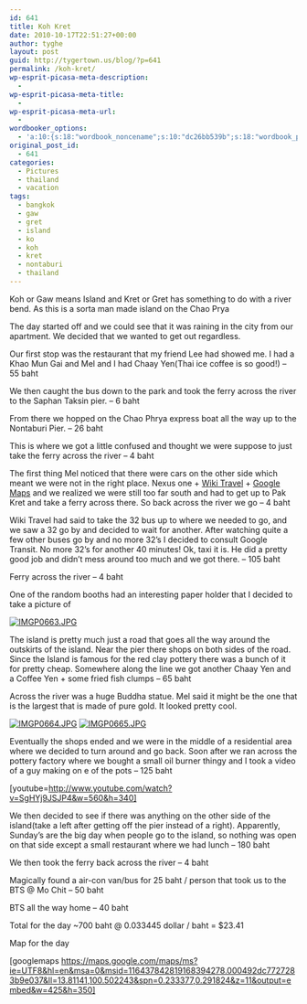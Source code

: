 ```yaml
---
id: 641
title: Koh Kret
date: 2010-10-17T22:51:27+00:00
author: tyghe
layout: post
guid: http://tygertown.us/blog/?p=641
permalink: /koh-kret/
wp-esprit-picasa-meta-description:
  - 
wp-esprit-picasa-meta-title:
  - 
wp-esprit-picasa-meta-url:
  - 
wordbooker_options:
  - 'a:10:{s:18:"wordbook_noncename";s:10:"dc26bb539b";s:18:"wordbook_page_post";s:4:"-100";s:18:"wordbook_orandpage";s:1:"2";s:23:"wordbook_default_author";s:1:"2";s:23:"wordbook_extract_length";s:3:"256";s:19:"wordbook_actionlink";s:3:"300";s:26:"wordbooker_publish_default";s:2:"on";s:18:"wordbook_attribute";s:31:"Posted a new post on their blog";s:29:"wordbooker_status_update_text";s:35:": New blog post :  %title% - %link%";s:20:"wordbook_comment_get";s:2:"on";}'
original_post_id:
  - 641
categories:
  - Pictures
  - thailand
  - vacation
tags:
  - bangkok
  - gaw
  - gret
  - island
  - ko
  - koh
  - kret
  - nontaburi
  - thailand
---
```

Koh or Gaw means Island and Kret or Gret has something to do with a river bend. As this is a sorta man made island on the Chao Prya

The day started off and we could see that it was raining in the city from our apartment. We decided that we wanted to get out regardless.

Our first stop was the restaurant that my friend Lee had showed me. I had a Khao Mun Gai and Mel and I had Chaay Yen(Thai ice coffee is so good!) &#8211; 55 baht

We then caught the bus down to the park and took the ferry across the river to the Saphan Taksin pier. &#8211; 6 baht

From there we hopped on the Chao Phrya express boat all the way up to the Nontaburi Pier. &#8211; 26 baht

This is where we got a little confused and thought we were suppose to just take the ferry across the river &#8211; 4 baht

The first thing Mel noticed that there were cars on the other side which meant we were not in the right place. Nexus one + [Wiki Travel](http://wikitravel.org/en/Main_Page "Wiki Travel") + [Google Maps](http://maps.google.com "Google Maps") and we realized we were still too far south and had to get up to Pak Kret and take a ferry across there. So back across the river we go &#8211; 4 baht

Wiki Travel had said to take the 32 bus up to where we needed to go, and we saw a 32 go by and decided to wait for another. After watching quite a few other buses go by and no more 32&#8217;s I decided to consult Google Transit. No more 32&#8217;s for another 40 minutes! Ok, taxi it is. He did a pretty good job and didn&#8217;t mess around too much and we got there. &#8211; 105 baht

Ferry across the river &#8211; 4 baht

One of the random booths had an interesting paper holder that I decided to take a picture of

<a rel="lightbox[641]" href="http://lh3.ggpht.com/_wdJ3rlAqngs/TLvJCNID0RI/AAAAAAAACzM/TC01aS9-SCQ/s800/IMGP0663.JPG"><img src="http://lh3.ggpht.com/_wdJ3rlAqngs/TLvJCNID0RI/AAAAAAAACzM/TC01aS9-SCQ/s200/IMGP0663.JPG" alt="IMGP0663.JPG" /></a>

The island is pretty much just a road that goes all the way around the outskirts of the island. Near the pier there shops on both sides of the road. Since the Island is famous for the red clay pottery there was a bunch of it for pretty cheap. Somewhere along the line we got another Chaay Yen and a Coffee Yen + some fried fish clumps &#8211; 65 baht

Across the river was a huge Buddha statue. Mel said it might be the one that is the largest that is made of pure gold. It looked pretty cool.

<a rel="lightbox[641]" href="http://lh5.ggpht.com/_wdJ3rlAqngs/TLvJCmj39oI/AAAAAAAACzQ/rKG72V-slok/s800/IMGP0664.JPG"><img src="http://lh5.ggpht.com/_wdJ3rlAqngs/TLvJCmj39oI/AAAAAAAACzQ/rKG72V-slok/s200/IMGP0664.JPG" alt="IMGP0664.JPG" /></a> <a rel="lightbox[641]" href="http://lh4.ggpht.com/_wdJ3rlAqngs/TLvJDWvrQlI/AAAAAAAACzU/XB8fgPHq42E/s800/IMGP0665.JPG"><img src="http://lh4.ggpht.com/_wdJ3rlAqngs/TLvJDWvrQlI/AAAAAAAACzU/XB8fgPHq42E/s200/IMGP0665.JPG" alt="IMGP0665.JPG" /></a>

Eventually the shops ended and we were in the middle of a residential area where we decided to turn around and go back. Soon after we ran across the pottery factory where we bought a small oil burner thingy and I took a video of a guy making on e of the pots &#8211; 125 baht

[youtube=http://www.youtube.com/watch?v=SgHYj9JSJP4&w=560&h=340]

We then decided to see if there was anything on the other side of the island(take a left after getting off the pier instead of a right). Apparently, Sunday&#8217;s are the big day when people go to the island, so nothing was open on that side except a small restaurant where we had lunch &#8211; 180 baht

We then took the ferry back across the river &#8211; 4 baht

Magically found a air-con van/bus for 25 baht / person that took us to the BTS @ Mo Chit &#8211; 50 baht

BTS all the way home &#8211; 40 baht

Total for the day ~700 baht @ 0.033445 dollar / baht = $23.41

Map for the day
  
[googlemaps https://maps.google.com/maps/ms?ie=UTF8&hl=en&msa=0&msid=116437842819168394278.000492dc7727283b9e037&ll=13.81141,100.502243&spn=0.233377,0.291824&z=11&output=embed&w=425&h=350]
